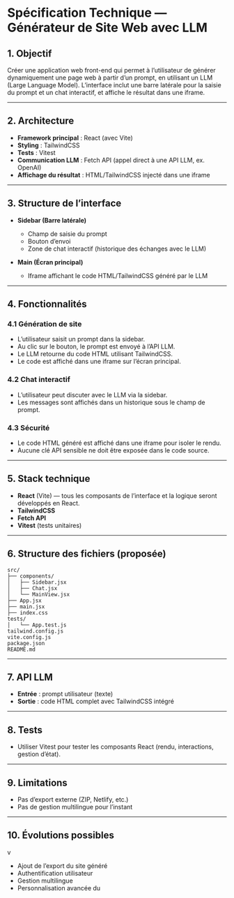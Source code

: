 # Spécification Technique — Générateur de Site Web avec LLM

## 1. Objectif

Créer une application web front-end qui permet à l’utilisateur de générer dynamiquement une page web à partir d’un prompt, en utilisant un LLM (Large Language Model). L’interface inclut une barre latérale pour la saisie du prompt et un chat interactif, et affiche le résultat dans une iframe.

---

## 2. Architecture

- **Framework principal** : React (avec Vite)
- **Styling** : TailwindCSS
- **Tests** : Vitest
- **Communication LLM** : Fetch API (appel direct à une API LLM, ex. OpenAI)
- **Affichage du résultat** : HTML/TailwindCSS injecté dans une iframe

---

## 3. Structure de l’interface

- **Sidebar (Barre latérale)**
  - Champ de saisie du prompt
  - Bouton d’envoi
  - Zone de chat interactif (historique des échanges avec le LLM)

- **Main (Écran principal)**
  - Iframe affichant le code HTML/TailwindCSS généré par le LLM

---

## 4. Fonctionnalités

### 4.1 Génération de site
- L’utilisateur saisit un prompt dans la sidebar.
- Au clic sur le bouton, le prompt est envoyé à l’API LLM.
- Le LLM retourne du code HTML utilisant TailwindCSS.
- Le code est affiché dans une iframe sur l’écran principal.

### 4.2 Chat interactif
- L’utilisateur peut discuter avec le LLM via la sidebar.
- Les messages sont affichés dans un historique sous le champ de prompt.

### 4.3 Sécurité
- Le code HTML généré est affiché dans une iframe pour isoler le rendu.
- Aucune clé API sensible ne doit être exposée dans le code source.

---

## 5. Stack technique

- **React** (Vite) — tous les composants de l’interface et la logique seront développés en React.
- **TailwindCSS**
- **Fetch API**
- **Vitest** (tests unitaires)

---

## 6. Structure des fichiers (proposée)

```
src/
├── components/
│   ├── Sidebar.jsx
│   ├── Chat.jsx
│   └── MainView.jsx
├── App.jsx
├── main.jsx
├── index.css
tests/
│   └── App.test.js
tailwind.config.js
vite.config.js
package.json
README.md
```

---

## 7. API LLM

- **Entrée** : prompt utilisateur (texte)
- **Sortie** : code HTML complet avec TailwindCSS intégré

---

## 8. Tests

- Utiliser Vitest pour tester les composants React (rendu, interactions, gestion d’état).

---

## 9. Limitations

- Pas d’export externe (ZIP, Netlify, etc.)
- Pas de gestion multilingue pour l’instant

---

## 10. Évolutions possibles
v
- Ajout de l’export du site généré
- Authentification utilisateur
- Gestion multilingue
- Personnalisation avancée du